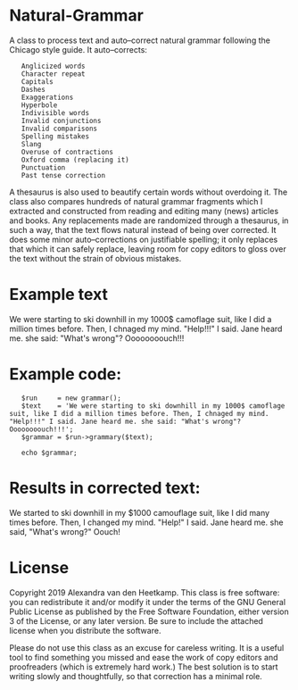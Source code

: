 # Natural-Grammar

A class to process text and auto–correct natural grammar following the Chicago style guide. It auto–corrects:

       Anglicized words
       Character repeat
       Capitals
       Dashes
       Exaggerations
       Hyperbole
       Indivisible words
       Invalid conjunctions
       Invalid comparisons
       Spelling mistakes
       Slang
       Overuse of contractions
       Oxford comma (replacing it)
       Punctuation
       Past tense correction

A thesaurus is also used to beautify certain words without overdoing it. The class also compares hundreds of natural grammar fragments which I extracted and constructed from reading and editing many (news) articles and books. Any replacements made are randomized through a thesaurus, in such a way, that the text flows natural instead of being over corrected. It does some minor auto–corrections on justifiable spelling; it only replaces that which it can safely replace, leaving room for copy editors to gloss over the text without the strain of obvious mistakes.

# Example text

We were starting to ski downhill in my 1000$ camoflage suit, like I did a million times before. 
Then, I chnaged my mind. 
"Help!!!" I said. 
Jane heard me. 
she said: "What's wrong"? 
Oooooooouch!!!

# Example code:
       $run     = new grammar();
       $text    = 'We were starting to ski downhill in my 1000$ camoflage suit, like I did a million times before. Then, I chnaged my mind. "Help!!!" I said. Jane heard me. she said: "What's wrong"? Oooooooouch!!!';
       $grammar = $run->grammary($text);
       
       echo $grammar;

# Results in corrected text: 

We started to ski downhill in my $1000 camouflage suit, like I did many times before. 
Then, I changed my mind. 
"Help!" I said. 
Jane heard me. 
she said, "What's wrong?" 
Oouch!

# License
Copyright 2019 Alexandra van den Heetkamp.
This class is free software: you can redistribute it and/or modify it under the terms of the GNU General Public License as published      by the Free Software Foundation, either version 3 of the License, or any later version. Be sure to include the attached license when you distribute the software.         

Please do not use this class as an excuse for careless writing. It is a useful tool to find something you missed and ease the work of copy editors and proofreaders (which is extremely hard work.) The best solution is to start writing slowly and thoughtfully, so that correction has a minimal role.
